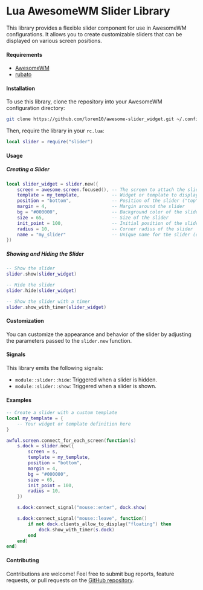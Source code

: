 # Lua AwesomeWM Slider Library

This library provides a flexible slider component for use in AwesomeWM configurations. It allows you to create customizable sliders that can be displayed on various screen positions.

#### Requirements

- [AwesomeWM](https://awesomewm.org/)
- [rubato](https://github.com/andOrlando/rubato)

#### Installation

To use this library, clone the repository into your AwesomeWM configuration directory:

```bash
git clone https://github.com/lorem10/awesome-slider_widget.git ~/.config/awesome/slider
```

Then, require the library in your `rc.lua`:

```lua
local slider = require("slider")
```

#### Usage

##### Creating a Slider

```lua
local slider_widget = slider.new({
    screen = awesome.screen.focused(), -- The screen to attach the slider to
    template = my_template,            -- Widget or template to display in the slider
    position = "bottom",               -- Position of the slider ("top", "bottom", "left", "right")
    margin = 4,                        -- Margin around the slider
    bg = "#000000",                    -- Background color of the slider
    size = 65,                         -- Size of the slider
    init_point = 100,                  -- Initial position of the slider (optional)
    radius = 10,                       -- Corner radius of the slider
    name = "my_slider"                 -- Unique name for the slider (optional)
})
```

##### Showing and Hiding the Slider

```lua
-- Show the slider
slider.show(slider_widget)

-- Hide the slider
slider.hide(slider_widget)

-- Show the slider with a timer
slider.show_with_timer(slider_widget)
```

#### Customization

You can customize the appearance and behavior of the slider by adjusting the parameters passed to the `slider.new` function.

#### Signals

This library emits the following signals:

- `module::slider::hide`: Triggered when a slider is hidden.
- `module::slider::show`: Triggered when a slider is shown.

#### Examples

```lua
-- Create a slider with a custom template
local my_template = {
    -- Your widget or template definition here
}

awful.screen.connect_for_each_screen(function(s)
    s.dock = slider.new({
        screen = s,
        template = my_template,
        position = "bottom",
        margin = 4,
        bg = "#000000",
        size = 65,
        init_point = 100,
        radius = 10,
    })

    s.dock:connect_signal("mouse::enter", dock.show)

    s.dock:connect_signal("mouse::leave", function()
        if not dock.clients_allow_to_display("floating") then
            dock.show_with_timer(s.dock)
        end
    end)
end)
```

#### Contributing

Contributions are welcome! Feel free to submit bug reports, feature requests, or pull requests on the [GitHub repository](https://github.com/lorem10/awesome-slider_widget.git).
